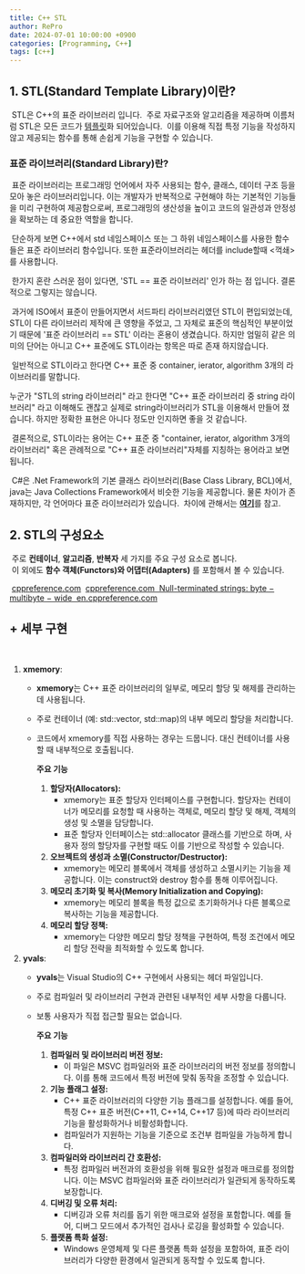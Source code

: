 ```yaml
---
title: C++ STL
author: RePro
date: 2024-07-01 10:00:00 +0900
categories: [Programming, C++]
tags: [c++]
---
```


## **1\. STL(Standard Template Library)이란?**
​
STL은 C++의 표준 라이브러리 입니다. 
​
주로 자료구조와 알고리즘을 제공하며 이름처럼 STL은 모든 코드가 [템플릿](https://repro1202.tistory.com/7)화 되어있습니다.
​
이를 이용해 직접 특정 기능을 작성하지 않고 제공되는 함수를 통해 손쉽게 기능을 구현할 수 있습니다.
​

### 표준 라이브러리(Standard Library)란?
​
표준 라이브러리는 프로그래밍 언어에서 자주 사용되는 함수, 클래스, 데이터 구조 등을 모아 놓은 라이브러리입니다. 이는 개발자가 반복적으로 구현해야 하는 기본적인 기능들을 미리 구현하여 제공함으로써, 프로그래밍의 생산성을 높이고 코드의 일관성과 안정성을 확보하는 데 중요한 역할을 합니다.

​
단순하게 보면 C++에서 std 네임스페이스 또는 그 하위 네임스페이스를 사용한 함수들은 표준 라이브러리 함수입니다. 또한 표준라이브러리는  헤더를 include할때 <꺽쇄>를 사용합니다.

​
한가지 혼란 스러운 점이 있다면, 'STL == 표준 라이브러리' 인가 하는 점 입니다. 결론적으로 그렇지는 않습니다.

​
과거에 ISO에서 표준이 만들어지면서 서드파티 라이브러리였던 STL이 편입되었는데, STL이 다른 라이브러리 제작에 큰 영향을 주었고, 그 자체로 표준의 핵심적인 부분이었기 때문에 '표준 라이브러리 == STL' 이라는 혼용이 생겼습니다. 하지만 엄밀히 같은 의미의 단어는 아니고 C++ 표준에도 STL이라는 항목은 따로 존재 하지않습니다.

​
일반적으로 STL이라고 한다면 C++ 표준 중 container, ierator, algorithm 3개의 라이브러리를 말합니다.

누군가 "STL의 string 라이브러리" 라고 한다면 "C++ 표준 라이브러리 중 string 라이브러리" 라고 이해해도 괜찮고 실제로 string라이브러리가 STL을 이용해서 만들어 졌습니다. 하지만 정확한 표현은 아니다 정도만 인지하면 좋을 것 같습니다.

​
결론적으로, STL이라는 용어는 C++ 표준 중 "container, ierator, algorithm 3개의 라이브러리" 혹은 관례적으로 "C++ 표준 라이브러리"자체를 지칭하는 용어라고 보면 됩니다.

​
C#은 .Net Framework의 기본 클래스 라이브러리(Base Class Library, BCL)에서, java는 Java Collections Framework에서 비슷한 기능을 제공합니다. 물론 차이가 존재하지만, 각 언어마다 표준 라이브러리가 있습니다.
​
차이에 관해서는 [**여기**](https://repro1202.tistory.com/6)를 참고.
​
## **2\. STL의 구성요소**
​
주로 **컨테이너**, **알고리즘**, **반복자** 세 가지를 주요 구성 요소로 봅니다.<br>
​
이 외에도 **함수 객체(Functors)와 어댑터(Adapters)** 를 포함해서 볼 수 있습니다.

​
[cppreference.com](https://en.cppreference.com/w/)
​
 [cppreference.com
​
Null-terminated strings:    byte  −   multibyte  −   wide
​
en.cppreference.com](https://en.cppreference.com/w/)
​

## **\+ 세부 구현**
​
1.  **xmemory**:
    -   **xmemory**는 C++ 표준 라이브러리의 일부로, 메모리 할당 및 해제를 관리하는 데 사용됩니다.
    -   주로 컨테이너 (예: std::vector, std::map)의 내부 메모리 할당을 처리합니다.
    -   코드에서 xmemory를 직접 사용하는 경우는 드뭅니다. 대신 컨테이너를 사용할 때 내부적으로 호출됩니다.  
          
        **주요 기능**
        1.  **할당자(Allocators):**
            -   xmemory는 표준 할당자 인터페이스를 구현합니다. 할당자는 컨테이너가 메모리를 요청할 때 사용하는 객체로, 메모리 할당 및 해제, 객체의 생성 및 소멸을 담당합니다.
            -   표준 할당자 인터페이스는 std::allocator 클래스를 기반으로 하며, 사용자 정의 할당자를 구현할 때도 이를 기반으로 작성할 수 있습니다.
        2.  **오브젝트의 생성과 소멸(Constructor/Destructor):**
            -   xmemory는 메모리 블록에서 객체를 생성하고 소멸시키는 기능을 제공합니다. 이는 construct와 destroy 함수를 통해 이루어집니다.
        3.  **메모리 초기화 및 복사(Memory Initialization and Copying):**
            -   xmemory는 메모리 블록을 특정 값으로 초기화하거나 다른 블록으로 복사하는 기능을 제공합니다.
        4.  **메모리 할당 정책:**
            -   xmemory는 다양한 메모리 할당 정책을 구현하여, 특정 조건에서 메모리 할당 전략을 최적화할 수 있도록 합니다.
2.  **yvals**:
    -   **yvals**는 Visual Studio의 C++ 구현에서 사용되는 헤더 파일입니다.
    -   주로 컴파일러 및 라이브러리 구현과 관련된 내부적인 세부 사항을 다룹니다.
    -   보통 사용자가 직접 접근할 필요는 없습니다.  
          
        **주요 기능**  
        1.  **컴파일러 및 라이브러리 버전 정보:**
            -   이 파일은 MSVC 컴파일러와 표준 라이브러리의 버전 정보를 정의합니다. 이를 통해 코드에서 특정 버전에 맞춰 동작을 조정할 수 있습니다.
        2.  **기능 플래그 설정:**
            -   C++ 표준 라이브러리의 다양한 기능 플래그를 설정합니다. 예를 들어, 특정 C++ 표준 버전(C++11, C++14, C++17 등)에 따라 라이브러리 기능을 활성화하거나 비활성화합니다.
            -   컴파일러가 지원하는 기능을 기준으로 조건부 컴파일을 가능하게 합니다.
        3.  **컴파일러와 라이브러리 간 호환성:**
            -   특정 컴파일러 버전과의 호환성을 위해 필요한 설정과 매크로를 정의합니다. 이는 MSVC 컴파일러와 표준 라이브러리가 일관되게 동작하도록 보장합니다.
        4.  **디버깅 및 오류 처리:**
            -   디버깅과 오류 처리를 돕기 위한 매크로와 설정을 포함합니다. 예를 들어, 디버그 모드에서 추가적인 검사나 로깅을 활성화할 수 있습니다.
        5.  **플랫폼 특화 설정:**
            -   Windows 운영체제 및 다른 플랫폼 특화 설정을 포함하여, 표준 라이브러리가 다양한 환경에서 일관되게 동작할 수 있도록 합니다.